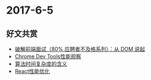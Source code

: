 # 2017-6-5

## 好文共赏

* [破解前端面试（80% 应聘者不及格系列）：从 DOM 说起](https://zhuanlan.zhihu.com/p/26420034)
* [Chrome Dev Tools性能观察](https://developers.google.com/web/tools/chrome-devtools/evaluate-performance/reference)
* [算法时间复杂度的含义](https://hackernoon.com/what-does-the-time-complexity-o-log-n-actually-mean-45f94bb5bfbf)
* [React性能优化](http://imweb.io/topic/577512fe732b4107576230b9)
